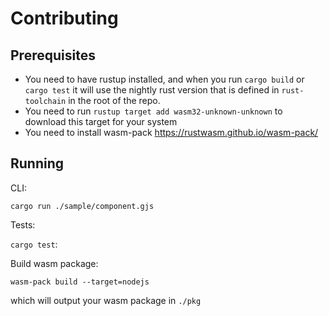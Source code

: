 # Contributing

## Prerequisites

- You need to have rustup installed, and when you run `cargo build` or `cargo test` it will use the nightly rust version that is defined in `rust-toolchain` in the root of the repo.
- You need to run `rustup target add wasm32-unknown-unknown` to download this target for your system
- You need to install wasm-pack https://rustwasm.github.io/wasm-pack/

## Running

CLI:

`cargo run ./sample/component.gjs`

Tests:

`cargo test`:

Build wasm package:

`wasm-pack build --target=nodejs`

which will output your wasm package in `./pkg`
